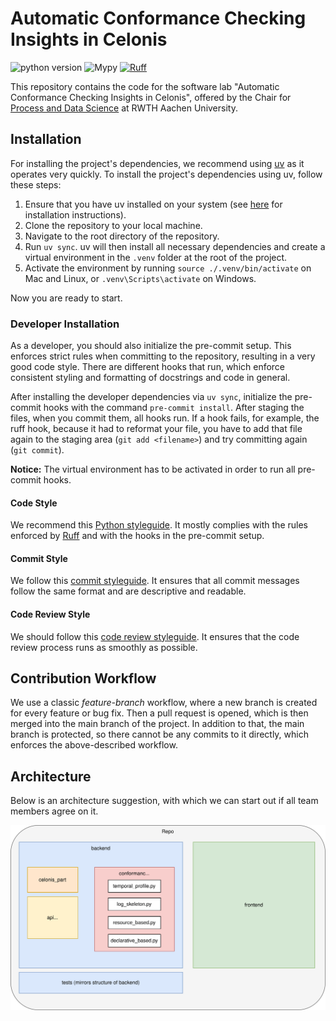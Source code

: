 # Automatic Conformance Checking Insights in Celonis

![python version](https://img.shields.io/badge/python-3.12-blue)
![Mypy](https://img.shields.io/badge/mypy-checked-blue)
[![Ruff](https://img.shields.io/endpoint?url=https://raw.githubusercontent.com/astral-sh/ruff/main/assets/badge/v2.json)](https://github.com/astral-sh/ruff)

This repository contains the code for the software lab "Automatic Conformance Checking Insights in Celonis", offered by the Chair for [Process and Data Science](https://www.pads.rwth-aachen.de/) at RWTH Aachen University.

## Installation

For installing the project's dependencies, we recommend using [uv](https://docs.astral.sh/uv/) as it operates very quickly.
To install the project's dependencies using uv, follow these steps:

  1. Ensure that you have uv installed on your system (see [here](https://docs.astral.sh/uv/getting-started/installation/) for installation instructions).
  2. Clone the repository to your local machine.
  3. Navigate to the root directory of the repository.
  4. Run `uv sync`. uv will then install all necessary dependencies and create a virtual environment in the `.venv` folder at the root of the project.
  5. Activate the environment by running `source ./.venv/bin/activate` on Mac and Linux, or `.venv\Scripts\activate` on Windows.

Now you are ready to start.

### Developer Installation

As a developer, you should also initialize the pre-commit setup.
This enforces strict rules when committing to the repository, resulting in a very good code style.
There are different hooks that run, which enforce consistent styling and formatting of docstrings and code in general.

After installing the developer dependencies via `uv sync`, initialize the pre-commit hooks with the command `pre-commit install`.
After staging the files, when you commit them, all hooks run.
If a hook fails, for example, the ruff hook, because it had to reformat your file, you have to add that file again to the staging area (`git add <filename>`) and try committing again (`git commit`).

**Notice:** The virtual environment has to be activated in order to run all pre-commit hooks.

#### Code Style

We recommend this [Python styleguide](https://github.com/iai-group/guidelines/tree/main/python).
It mostly complies with the rules enforced by [Ruff](https://docs.astral.sh/ruff/) and with the hooks in the pre-commit setup.

#### Commit Style

We follow this [commit styleguide](https://github.com/iai-group/guidelines/blob/main/github/Git_commit.md).
It ensures that all commit messages follow the same format and are descriptive and readable.

#### Code Review Style

We should follow this [code review styleguide](https://github.com/iai-group/guidelines/blob/main/github/Code_review.md).
It ensures that the code review process runs as smoothly as possible.

## Contribution Workflow

We use a classic *feature-branch* workflow, where a new branch is created for every feature or bug fix.
Then a pull request is opened, which is then merged into the main branch of the project.
In addition to that, the main branch is protected, so there cannot be any commits to it directly, which enforces the above-described workflow.

## Architecture

Below is an architecture suggestion, with which we can start out if all team members agree on it.

![Image of architecture](./docs/source/_static/architecture.svg)
